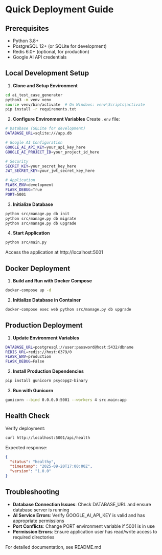 # Quick Deployment Guide

## Prerequisites

- Python 3.8+
- PostgreSQL 12+ (or SQLite for development)
- Redis 6.0+ (optional, for production)
- Google AI API credentials

## Local Development Setup

1. **Clone and Setup Environment**
```bash
cd ai_test_case_generator
python3 -m venv venv
source venv/bin/activate  # On Windows: venv\Scripts\activate
pip install -r requirements.txt
```

2. **Configure Environment Variables**
Create `.env` file:
```bash
# Database (SQLite for development)
DATABASE_URL=sqlite:///app.db

# Google AI Configuration
GOOGLE_AI_API_KEY=your_api_key_here
GOOGLE_AI_PROJECT_ID=your_project_id_here

# Security
SECRET_KEY=your_secret_key_here
JWT_SECRET_KEY=your_jwt_secret_key_here

# Application
FLASK_ENV=development
FLASK_DEBUG=True
PORT=5001
```

3. **Initialize Database**
```bash
python src/manage.py db init
python src/manage.py db migrate
python src/manage.py db upgrade
```

4. **Start Application**
```bash
python src/main.py
```

Access the application at http://localhost:5001

## Docker Deployment

1. **Build and Run with Docker Compose**
```bash
docker-compose up -d
```

2. **Initialize Database in Container**
```bash
docker-compose exec web python src/manage.py db upgrade
```

## Production Deployment

1. **Update Environment Variables**
```bash
DATABASE_URL=postgresql://user:password@host:5432/dbname
REDIS_URL=redis://host:6379/0
FLASK_ENV=production
FLASK_DEBUG=False
```

2. **Install Production Dependencies**
```bash
pip install gunicorn psycopg2-binary
```

3. **Run with Gunicorn**
```bash
gunicorn --bind 0.0.0.0:5001 --workers 4 src.main:app
```

## Health Check

Verify deployment:
```bash
curl http://localhost:5001/api/health
```

Expected response:
```json
{
  "status": "healthy",
  "timestamp": "2025-09-20T17:00:00Z",
  "version": "1.0.0"
}
```

## Troubleshooting

- **Database Connection Issues**: Check DATABASE_URL and ensure database server is running
- **AI Service Errors**: Verify GOOGLE_AI_API_KEY is valid and has appropriate permissions
- **Port Conflicts**: Change PORT environment variable if 5001 is in use
- **Permission Errors**: Ensure application user has read/write access to required directories

For detailed documentation, see README.md

